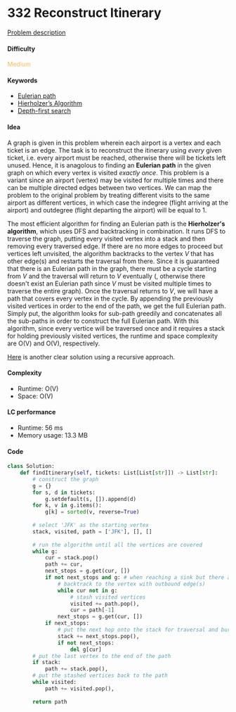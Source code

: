 332 Reconstruct Itinerary 
=======================
[Problem description](https://leetcode.com/problems/reconstruct-itinerary/)

#### Difficulty
<span style="color:#FABC60">Medium</span>

#### Keywords
- [Eulerian path](https://www.geeksforgeeks.org/eulerian-path-and-circuit/)
- [Hierholzer’s Algorithm](https://www.geeksforgeeks.org/hierholzers-algorithm-directed-graph/)
- [Depth-first search](../categories/dfs.md)
  
#### Idea
A graph is given in this problem wherein each airport is a vertex and each ticket is an edge. The task is to reconstruct the itinerary using *every* given ticket, i.e. every airport must be reached, otherwise there will be tickets left unused. Hence, it is anagolous to finding an **Eulerian path** in the given graph on which every vertex is visited *exactly once*. This problem is a variant since an airport (vertex) may be visited for multiple times and there can be multiple directed edges between two vertices. We can map the problem to the original problem by treating different visits to the same airport as different vertices, in which case the indegree (flight arriving at the airport) and outdegree (flight departing the airport) will be equal to 1. 

The most efficient algorithm for finding an Eulerian path is the **Hierholzer's algorithm**, which uses DFS and backtracking in combination. It runs DFS to traverse the graph, putting every visited vertex into a stack and then removing every traversed edge. If there are no more edges to proceed but vertices left unvisited, the algorithm backtracks to the vertex *V* that has other edge(s) and restarts the traversal from there. Since it is guaranteed that there is an Eulerian path in the graph, there must be a cycle starting from *V* and the traversal will return to *V* eventually (, otherwise there doesn't exist an Eulerian path since *V* must be visited multiple times to traverse the entire graph). Once the traversal returns to *V*, we will have a path that covers every vertex in the cycle. By appending the previously visited vertices in order to the end of the path, we get the full Eulerian path. Simply put, the algorithm looks for sub-path greedily and concatenates all the sub-paths in order to construct the full Eulerian path. With this algorithm, since every vertice will be traversed once and it requires a stack for holding previously visited vertices, the runtime and space complexity are O(V) and O(V), respectively. 

[Here](https://leetcode.com/problems/reconstruct-itinerary/discuss/78825/Clear-Python-DFS) is another clear solution using a recursive approach. 

#### Complexity
- Runtime: O(V)
- Space: O(V)
  
#### LC performance
- Runtime: 56 ms
- Memory usage: 13.3 MB

#### Code
```python
class Solution:
    def findItinerary(self, tickets: List[List[str]]) -> List[str]:
        # construct the graph
        g = {}
        for s, d in tickets:
            g.setdefault(s, []).append(d)
        for k, v in g.items():
            g[k] = sorted(v, reverse=True)
        
        # select 'JFK' as the starting vertex
        stack, visited, path = ['JFK'], [], []
        
        # run the algorithm until all the vertices are covered
        while g:
            cur = stack.pop()
            path += cur, 
            next_stops = g.get(cur, [])
            if not next_stops and g: # when reaching a sink but there are still vertices uncovered
                # backtrack to the vertex with outbound edge(s)
                while cur not in g:
                    # stash visited vertices
                    visited += path.pop(),
                    cur = path[-1]
                next_stops = g.get(cur, [])
            if next_stops:
                # put the next hop onto the stack for traversal and burn the bridge
                stack += next_stops.pop(),
                if not next_stops:
                    del g[cur]
        # put the last vertex to the end of the path
        if stack:
            path += stack.pop(),
        # put the stashed vertices back to the path
        while visited:
            path += visited.pop(),
        
        return path
```
